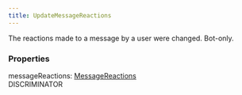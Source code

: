 ```yaml
---
title: UpdateMessageReactions
---
```


The reactions made to a message by a user were changed. Bot-only.

### Properties

<div class="flex flex-col gap-3"><div><div class="flex gap-2"><div class="font-mono"><span class="font-bold">messageReactions</span><span class="opacity-50">:</span> <a href="/gh/types/messagereactions"  >MessageReactions</a></div><div class="flex items-center"><div class="bg-dbt px-1.5 rounded-md select-none text-fgt text-[10px]">DISCRIMINATOR</div></div></div></div></div>

